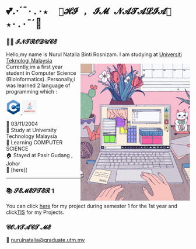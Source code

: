 
# 💕.·´¯`·.·★  🎀𝓗𝓘 , 𝓘𝓜 𝓝𝓐𝓣𝓐𝓛𝓘𝓐🎀  ★·.·`¯´💞 


### 👩‍💻 𝓘𝓝𝓣𝓡𝓞𝓓𝓤𝓒𝓔
Hello,my name is Nurul Natalia Binti Rosnizam. I am studying at
[Universiti Teknologi Malaysia](https://www.utm.my)<BR>
<img align="right" alt="Coding" width="300px" src="gif.gif">
Currently,im a first year student in Computer Science (Bioinformatics).
Personally,i was learned 2 language of programming which :<BR>
<p align="left"> <a href="https://www.w3schools.com/cpp/" target="_blank" rel="noreferrer"> <img src="https://raw.githubusercontent.com/devicons/devicon/master/icons/cplusplus/cplusplus-original.svg" alt="cplusplus" width="40" height="40"/>
<align="left"> <a href="https://www.w3schools.com/js/" target="_blank" rel="noreferrer"> <img src="kisspng-javascript-web-development-logo-script-clipart-5adc4c1a932f97.7568863815243868426029.jpg" alt="javascript" width="40" height="40"/> </a>


📆 03/11/2004<BR>
🏫 Study at University Technology Malaysia<BR>
📝 Learning COMPUTER SCIENCE<BR>
🏠 Stayed at Pasir Gudang , Johor<BR>
📝 [here](

---

### 📚 𝓢𝓔𝓜𝓔𝓢𝓣𝓔𝓡 1
You can click [here](https://github.com/nurulnatalia/SEM-1.git) for my project during semester 1 for the 1st year and click[TIS](https://github.com/nurulnatalia/Technology-and-Information-System.git) for my Projects.<BR>





### 𝓒𝓞𝓝𝓣𝓐𝓒𝓣 𝓜𝓔
📩 nurulnatalia@graduate.utm.my







